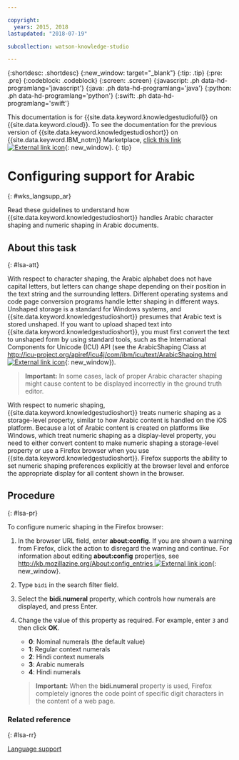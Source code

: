 ```yaml
---

copyright:
  years: 2015, 2018
lastupdated: "2018-07-19"

subcollection: watson-knowledge-studio

---
```


{:shortdesc: .shortdesc}
{:new_window: target="_blank"}
{:tip: .tip}
{:pre: .pre}
{:codeblock: .codeblock}
{:screen: .screen}
{:javascript: .ph data-hd-programlang='javascript'}
{:java: .ph data-hd-programlang='java'}
{:python: .ph data-hd-programlang='python'}
{:swift: .ph data-hd-programlang='swift'}

This documentation is for {{site.data.keyword.knowledgestudiofull}} on {{site.data.keyword.cloud}}. To see the documentation for the previous version of {{site.data.keyword.knowledgestudioshort}} on {{site.data.keyword.IBM_notm}} Marketplace, [click this link ![External link icon](../../icons/launch-glyph.svg "External link icon")](https://{DomainName}/docs/services/knowledge-studio/language-support-arabic.html){: new_window}.
{: tip}

# Configuring support for Arabic
{: #wks_langsupp_ar}

Read these guidelines to understand how {{site.data.keyword.knowledgestudioshort}} handles Arabic character shaping and numeric shaping in Arabic documents.

## About this task
{: #lsa-att}

With respect to character shaping, the Arabic alphabet does not have capital letters, but letters can change shape depending on their position in the text string and the surrounding letters. Different operating systems and code page conversion programs handle letter shaping in different ways. Unshaped storage is a standard for Windows systems, and {{site.data.keyword.knowledgestudioshort}} presumes that Arabic text is stored unshaped. If you want to upload shaped text into {{site.data.keyword.knowledgestudioshort}}, you must first convert the text to unshaped form by using standard tools, such as the International Components for Unicode (ICU) API (see the ArabicShaping Class at [http://icu-project.org/apiref/icu4j/com/ibm/icu/text/ArabicShaping.html ![External link icon](../../icons/launch-glyph.svg "External link icon")](http://icu-project.org/apiref/icu4j/com/ibm/icu/text/ArabicShaping.html){: new_window}).

> **Important:** In some cases, lack of proper Arabic character shaping might cause content to be displayed incorrectly in the ground truth editor.

With respect to numeric shaping, {{site.data.keyword.knowledgestudioshort}} treats numeric shaping as a storage-level property, similar to how Arabic content is handled on the iOS platform. Because a lot of Arabic content is created on platforms like Windows, which treat numeric shaping as a display-level property, you need to either convert content to make numeric shaping a storage-level property or use a Firefox browser when you use {{site.data.keyword.knowledgestudioshort}}. Firefox supports the ability to set numeric shaping preferences explicitly at the browser level and enforce the appropriate display for all content shown in the browser.

## Procedure
{: #lsa-pr}

To configure numeric shaping in the Firefox browser:

1. In the browser URL field, enter **about:config**. If you are shown a warning from Firefox, click the action to disregard the warning and continue. For information about editing **about:config** properties, see [http://kb.mozillazine.org/About:config_entries ![External link icon](../../icons/launch-glyph.svg "External link icon")](http://kb.mozillazine.org/About:config_entries){: new_window}.
1. Type `bidi` in the search filter field.
1. Select the **bidi.numeral** property, which controls how numerals are displayed, and press Enter.
1. Change the value of this property as required. For example, enter `3` and then click **OK**.

    - **0**: Nominal numerals (the default value)
    - **1**: Regular context numerals
    - **2**: Hindi context numerals
    - **3**: Arabic numerals
    - **4**: Hindi numerals

    > **Important:** When the **bidi.numeral** property is used, Firefox completely ignores the code point of specific digit characters in the content of a web page.

### Related reference
{: #lsa-rr}

[Language support](/docs/services/watson-knowledge-studio?topic=watson-knowledge-studio-language-support)
